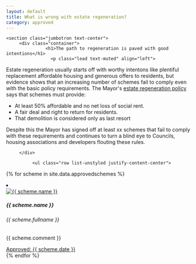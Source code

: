 ```yaml
---
layout: default
title: What is wrong with estate regeneration?
category: approved
---
```


<div class="col">



    <section class="jumbotron text-center">
	     <div class="container">
		           <h1>The path to regeneration is paved with good intentions</h1>
			         <p class="lead text-muted" align="left">
Estate regeneration usually starts off with worthy intentons like plentiful replacement affordable housing and generous offers to residents, but evidence shows that an increasing number of schemes fail to comply even with the basic policy requirements. The Mayor's <a href="http://estatewatch.london/guide/#headingOne">estate regeneration policy</a> says that schemes must provide:
<ul>
		      <li>At least 50% affordable and no net loss of social rent.</li>
		      <li>A fair deal and right to return for residents.</li>
		      <li>That demolition is considered only as last resort</li>
                </ul>
</p>
<p class="lead text-muted" align="left">
Despite this the Mayor has signed off at least xx schemes that fail to comply with these requirements and continues to turn a blind eye to Councils, housing associations and developers flouting these rules. </p>
				
				 
	     </div>
 </section>












              <ul class="row list-unstyled justify-content-center">
{% for scheme in site.data.approvedschemes %}
                <li class="col-5" data-aos="fade-up">
                  <div class="card card-sm">
                    <a href="{{ scheme.url }}">
                      <img class="card-img-top" src="{{ scheme.image_path }}" alt="{{ scheme.name }}">
                    </a>
		    <div class="card-body">
                      <h5 class="card-title">{{ scheme.name }}</h5>
		      <h6 class="card-subtitle mb-2 text-muted">{{ scheme.fullname }}</h6>
		      <p class="card-text">{{ scheme.comment }}</p>
                      <a target="_blank" href="{{ scheme.url }}" data-toggle="tooltip" data-placement="top" title="Open in new tab">Approved: {{ scheme.date }} <i class="icon-popup"></i></a>
                  </div>
                  </div>
                </li>
{% endfor %}
              </ul>
</div>

